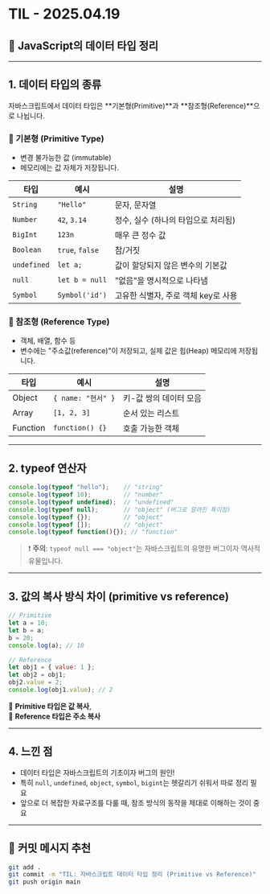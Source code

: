 # TIL - 2025.04.19
## 📌 JavaScript의 데이터 타입 정리

---

## 1. 데이터 타입의 종류

자바스크립트에서 데이터 타입은 **기본형(Primitive)**과 **참조형(Reference)**으로 나뉩니다.

### 🔹 기본형 (Primitive Type)
- 변경 불가능한 값 (immutable)
- 메모리에는 값 자체가 저장됩니다.

| 타입         | 예시              | 설명                            |
|--------------|-------------------|----------------------------------|
| `String`     | `"Hello"`         | 문자, 문자열                      |
| `Number`     | `42`, `3.14`      | 정수, 실수 (하나의 타입으로 처리됨) |
| `BigInt`     | `123n`            | 매우 큰 정수 값                  |
| `Boolean`    | `true`, `false`   | 참/거짓                         |
| `undefined`  | `let a;`          | 값이 할당되지 않은 변수의 기본값 |
| `null`       | `let b = null`    | "없음"을 명시적으로 나타냄        |
| `Symbol`     | `Symbol('id')`    | 고유한 식별자, 주로 객체 key로 사용 |

### 🔹 참조형 (Reference Type)
- 객체, 배열, 함수 등
- 변수에는 "주소값(reference)"이 저장되고, 실제 값은 힙(Heap) 메모리에 저장됩니다.

| 타입    | 예시                     | 설명                      |
|---------|--------------------------|---------------------------|
| Object  | `{ name: "현서" }`       | 키-값 쌍의 데이터 모음     |
| Array   | `[1, 2, 3]`              | 순서 있는 리스트           |
| Function| `function() {}`         | 호출 가능한 객체           |

---

## 2. typeof 연산자

```javascript
console.log(typeof "hello");    // "string"
console.log(typeof 10);         // "number"
console.log(typeof undefined);  // "undefined"
console.log(typeof null);       // "object" (버그로 알려진 특이점)
console.log(typeof {});         // "object"
console.log(typeof []);         // "object"
console.log(typeof function(){}); // "function"
```

> ❗ **주의**: `typeof null === "object"`는 자바스크립트의 유명한 버그이자 역사적 유물입니다.

---

## 3. 값의 복사 방식 차이 (primitive vs reference)

```javascript
// Primitive
let a = 10;
let b = a;
b = 20;
console.log(a); // 10

// Reference
let obj1 = { value: 1 };
let obj2 = obj1;
obj2.value = 2;
console.log(obj1.value); // 2
```

📌 **Primitive 타입은 값 복사**,  
📌 **Reference 타입은 주소 복사**

---

## 4. 느낀 점

- 데이터 타입은 자바스크립트의 기초이자 버그의 원인!
- 특히 `null`, `undefined`, `object`, `symbol`, `bigint`는 헷갈리기 쉬워서 따로 정리 필요
- 앞으로 더 복잡한 자료구조를 다룰 때, 참조 방식의 동작을 제대로 이해하는 것이 중요

---

## 💬 커밋 메시지 추천

```bash
git add .
git commit -m "TIL: 자바스크립트 데이터 타입 정리 (Primitive vs Reference)"
git push origin main
```


